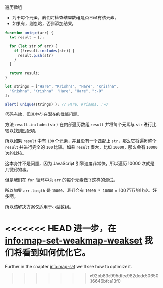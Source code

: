 遍历数组
- 对于每个元素，我们将检查结果数组是否已经有该元素。
- 如果有，则忽略，否则添加结果。

```js run demo
function unique(arr) {
  let result = [];

  for (let str of arr) {
    if (!result.includes(str)) {
      result.push(str);
    }
  }

  return result;
}

let strings = ["Hare", "Krishna", "Hare", "Krishna",
  "Krishna", "Krishna", "Hare", "Hare", ":-O"
];

alert( unique(strings) ); // Hare, Krishna, :-O
```

代码有效，但其中存在潜在的性能问题。

方法 `result.includes(str)` 在内部遍历数组 `result` 并将每个元素与 `str` 进行比较以找到匹配项。

所以如果 `result` 中有 `100` 个元素，并且没有一个匹配上 `str`，那么它将遍历整个 `result` 并进行完全的 `100` 比较。如果 `result` 很大，比如 `10000`，那么会有 `10000` 次的比较。

这本身并不是问题，因为 JavaScript 引擎速度非常快，所以遍历 10000 次就是几微秒的事。

但是我们在 `for `循环中为 `arr` 的每个元素做了这样的测试。

所以如果 `arr.length` 是 `10000`，我们会有 `10000 * 10000` = 100 百万的比较。好多啊。

所以该解决方案仅适用于小型数组。

<<<<<<< HEAD
进一步，在 <info:map-set-weakmap-weakset> 我们将看到如何优化它。
=======
Further in the chapter <info:map-set> we'll see how to optimize it.
>>>>>>> e92bb83e995dfea982dcdc5065036646bfca13f0
